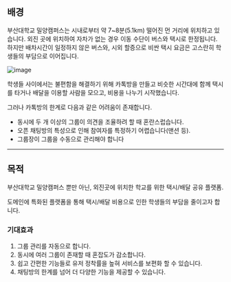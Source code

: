 ## 배경

부산대학교 밀양캠퍼스는 시내로부터 약 7~8분(5.1km) 떨어진 먼 거리에 위치하고 있습니다. 외진 곳에 위치하여 자차가 없는 경우 이동 수단이 버스와 택시로 한정됩니다. 하지만 배차시간이 일정하지 않은 버스와, 시외 할증으로 비싼 택시 요금은 고스란히 학생들의 부담으로 이어집니다.

![image](https://github.com/user-attachments/assets/0c0defcc-7963-4081-9e5d-fec4dc01ba26)


학생들 사이에서는 불편함을 해결하기 위해 카톡방을 만들고 비슷한 시간대에 함께 택시를 타거나 배달을 이용할 사람을 모으고, 비용을 나누기 시작했습니다.

그러나 카톡방의 한계로 다음과 같은 어려움이 존재합니다.

- 동시에 두 개 이상의 그룹이 의견을 조율하려 할 때 혼란스럽습니다.
- 오픈 채팅방의 특성으로 인해 참여자를 특정하기 어렵습니다(맨션 등).
- 그룹장이 그룹을 수동으로 관리해야 합니다

---

## 목적

부산대학교 밀양캠퍼스 뿐만 아닌, 외진곳에 위치한 학교를 위한 택시/배달 공유 플랫폼.

도메인에 특화된 플랫폼을 통해 택시/배달 비용으로 인한 학생들의 부담을 줄이고자 합니다.

### 기대효과

1. 그룹 관리를 자동으로 합니다.
2. 동시에 여러 그룹이 존재할 때 혼잡도가 감소합니다.
3. 쉽고 간편한 기능들로 유저 정착률을 높혀 서비스를 보편화 할 수 있습니다.
4. 채팅방의 한계를 넘어 더 다양한 기능을 제공할 수 있습니다.
